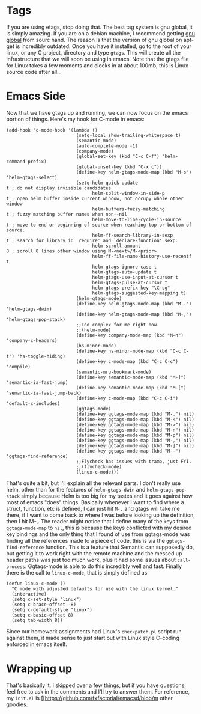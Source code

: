 
# Tags

If you are using etags, stop doing that. The best tag system is gnu
global, it is simply amazing. If you are on a debian machine, I
recommend getting [gnu global](http://www.gnu.org/software/global/download.html) from sourc
hand. The reason is that the version of gnu global on apt-get is
incredibly outdated. Once you have it installed, go to the root of
your linux, or any C project, directory and type `gtags`. This will
create all the infrastructure that we will soon be using in
emacs. Note that the gtags file for Linux takes a few moments and
clocks in at about 100mb, this is Linux source code after all...

# Emacs Side

Now that we have gtags up and running, we can now focus on the emacs
portion of things. Here's my hook for C-mode in emacs:

```emacs-lisp
(add-hook 'c-mode-hook '(lambda ()
                          (setq-local show-trailing-whitespace t)
                          (semantic-mode)
                          (auto-complete-mode -1)
                          (company-mode)
                          (global-set-key (kbd "C-c C-f") 'helm-command-prefix)
                          (global-unset-key (kbd "C-x c"))
                          (define-key helm-gtags-mode-map (kbd "M-s") 'helm-gtags-select)
                          (setq helm-quick-update                     t ; do not display invisible candidates
                                helm-split-window-in-side-p           t ; open helm buffer inside current window, not occupy whole other window
                                helm-buffers-fuzzy-matching           t ; fuzzy matching buffer names when non--nil
                                helm-move-to-line-cycle-in-source     t ; move to end or beginning of source when reaching top or bottom of source.
                                helm-ff-search-library-in-sexp        t ; search for library in `require' and `declare-function' sexp.
                                helm-scroll-amount                    8 ; scroll 8 lines other window using M-<next>/M-<prior>
                                helm-ff-file-name-history-use-recentf t
                                helm-gtags-ignore-case t
                                helm-gtags-auto-update t
                                helm-gtags-use-input-at-cursor t
                                helm-gtags-pulse-at-cursor t
                                helm-gtags-prefix-key "\C-cg"
                                helm-gtags-suggested-key-mapping t)
                          (helm-gtags-mode)
                          (define-key helm-gtags-mode-map (kbd "M-.") 'helm-gtags-dwim)
                          (define-key helm-gtags-mode-map (kbd "M-,") 'helm-gtags-pop-stack)
                          ;;Too complex for me right now. 
                          ;;(helm-mode)
                          (define-key company-mode-map (kbd "M-h") 'company-c-headers)
                          (hs-minor-mode)
                          (define-key hs-minor-mode-map (kbd "C-c C-t") 'hs-toggle-hiding)
                          (define-key c-mode-map (kbd "C-c C-c") 'compile)
                          (semantic-mru-bookmark-mode)
                          (define-key semantic-mode-map (kbd "M-]") 'semantic-ia-fast-jump)
                          (define-key semantic-mode-map (kbd "M-[") 'semantic-ia-fast-jump-back)
                          (define-key c-mode-map (kbd "C-c C-i") 'default-c-includes)
                          (ggtags-mode)
                          (define-key ggtags-mode-map (kbd "M-.") nil)
                          (define-key ggtags-mode-map (kbd "M-<") nil)
                          (define-key ggtags-mode-map (kbd "M->") nil)
                          (define-key ggtags-mode-map (kbd "M-n") nil)
                          (define-key ggtags-mode-map (kbd "M-p") nil)
                          (define-key ggtags-mode-map (kbd "M-,") nil)
                          (define-key ggtags-mode-map (kbd "M-]") nil)
                          (define-key ggtags-mode-map (kbd "M--") 'ggtags-find-reference)
                          ;;Flycheck has issues with tramp, just FYI. 
                          ;;(flycheck-mode)
                          (linux-c-mode)))
```

That's quite a bit, but I'll explain all the relevant parts. I don't
really use helm, other than for the features of `helm-gtags-dwin` and
`helm-gtags-pop-stack` simply because Helm is too big for my tastes
and it goes against how most of emacs "does" things. Basically
whenever I want to find where a struct, function, etc is defined, I
can just hit `M-.` and gtags will take me there, if I want to come
back to where I was before looking up the definition, then I hit
M-,. The reader might notice that I define many of the keys from
`ggtags-mode-map` to `nil`, this is because the keys conflicted with
my desired key bindings and the only thing that I found of use from
ggtags-mode was finding all the references made to a piece of code,
this is via the `ggtags-find-reference` function.  This is a feature
that Semantic can supposedly do, but getting it to work right with the
remote machine and the messed up header paths was just too much work,
plus it had some issues about `call-process`. Ggtags-mode is able to
do this incredibly well and fast. Finally there is the call to
`linux-c-mode`, that is simply defined as:

```emacs-lisp
(defun linux-c-mode ()
  "C mode with adjusted defaults for use with the linux kernel."
  (interactive)
  (setq c-set-style "linux")
  (setq c-brace-offset -8)
  (setq c-default-style "linux")
  (setq c-basic-offset 8)
  (setq tab-width 8))
```

Since our homework assignments had Linux's `checkpatch.pl` script run
against them, it made sense to just start out with Linux style
C-coding enforced in emacs itself.

# Wrapping up

That's basically it. I skipped over a few things, but if you have
questions, feel free to ask in the comments and I'll try to answer
them. For reference, my `init.el` is [[<https://github.com/fxfactorial/emacsd/blob/m>
other goodies. 
